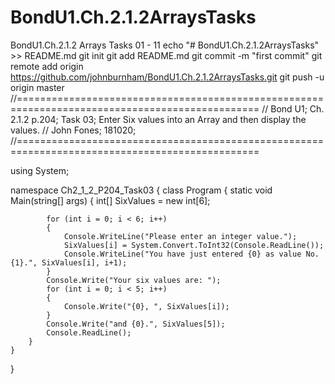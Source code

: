 # BondU1.Ch.2.1.2ArraysTasks
BondU1.Ch.2.1.2 Arrays Tasks 01 - 11
echo "# BondU1.Ch.2.1.2ArraysTasks" >> README.md
git init
git add README.md
git commit -m "first commit"
git remote add origin https://github.com/johnburnham/BondU1.Ch.2.1.2ArraysTasks.git
git push -u origin master
//================================================================================================
// Bond U1; Ch. 2.1.2 p.204; Task 03; Enter Six values into an Array and then display the values.
// John Fones; 181020;
//================================================================================================

using System;

namespace Ch2_1_2_P204_Task03
{
    class Program
    {
        static void Main(string[] args)
        {
            int[] SixValues = new int[6];

            for (int i = 0; i < 6; i++)
            {
                Console.WriteLine("Please enter an integer value.");
                SixValues[i] = System.Convert.ToInt32(Console.ReadLine());
                Console.WriteLine("You have just entered {0} as value No.{1}.", SixValues[i], i+1);
            }
            Console.Write("Your six values are: ");
            for (int i = 0; i < 5; i++)
            {
                Console.Write("{0}, ", SixValues[i]);
            }
            Console.Write("and {0}.", SixValues[5]);
            Console.ReadLine();
        }
    }
}
